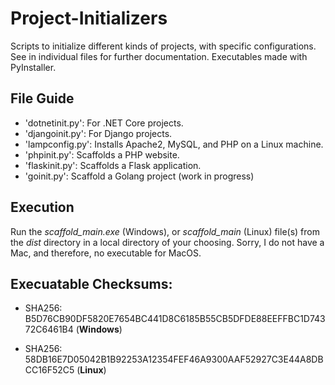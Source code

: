 # Project-Initializers

Scripts to initialize different kinds of projects, with specific configurations. See in individual files for further documentation. Executables made with PyInstaller.

## File Guide 

* 'dotnetinit.py': For .NET Core projects.
* 'djangoinit.py': For Django projects.
* 'lampconfig.py': Installs Apache2, MySQL, and PHP on a Linux machine.
* 'phpinit.py': Scaffolds a PHP website.
* 'flaskinit.py': Scaffolds a Flask application.
* 'goinit.py': Scaffold a Golang project (work in progress)

## Execution

Run the *scaffold_main.exe* (Windows), or *scaffold_main* (Linux) file(s) from the *dist* directory in a local directory of your choosing. Sorry, I do not have a Mac, and therefore, no executable for MacOS.

## Execuatable Checksums:

* SHA256: B5D76CB90DF5820E7654BC441D8C6185B55CB5DFDE88EEFFBC1D74372C6461B4 (**Windows**)

* SHA256: 58DB16E7D05042B1B92253A12354FEF46A9300AAF52927C3E44A8DBCC16F52C5 (**Linux**)

